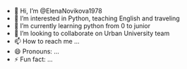 - 👋 Hi, I’m @ElenaNovikova1978
- 👀 I’m interested in Python, teaching English and traveling 
- 🌱 I’m currently learning python from 0 to junior
- 💞️ I’m looking to collaborate on Urban University team
- 📫 How to reach me ...
- 😄 Pronouns: ...
- ⚡ Fun fact: ...

<!---
ElenaNovikova1978/ElenaNovikova1978 is a ✨ special ✨ repository because its `README.md` (this file) appears on your GitHub profile.
You can click the Preview link to take a look at your changes.
--->
